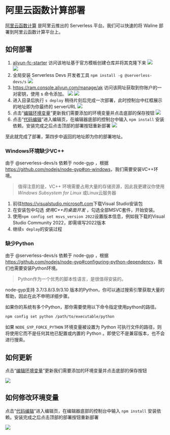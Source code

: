 # 阿里云函数计算部署

[阿里云函数计算](https://fc.console.aliyun.com/) 是阿里云推出的 Serverless 平台。我们可以快速的将 Waline 部署到阿里云函数计算平台上。

## 如何部署

1. [aliyun-fc-starter](https://github.com/walinejs/aliyun-fc-starter/generate) 访问该地址基于官方模板创建仓库并将其克隆下来
   ![](../../assets/aliyun-fc-1.jpg)  
   ![](../../assets/aliyun-fc-2.jpg)
2. 全局安装 Serverless Devs 开发者工具 `npm install -g @serverless-devs/s`
   ![](../../assets/aliyun-fc-3.jpg)
3. https://ram.console.aliyun.com/manage/ak 访问该网址获取到你账户的一对密钥，使用 s 命令添加。
   ![](../../assets/aliyun-fc-4.jpg)
   ![](../../assets/aliyun-fc-5.jpg)
4. 进入目录后执行 `s deploy` 稍待片刻后完成一次部署，此时控制台中红框展示的地址即为你最终的 serverURL
   ![](../../assets/aliyun-fc-6.jpg)
5. 点击“[编辑环境变量](https://fcnext.console.aliyun.com/cn-beijing/services/Waline/function-detail/Waline/LATEST?tab=config)”更新我们需要添加的环境变量并点击底部的保存按钮
   ![](../../assets/aliyun-fc-7.jpg)
6. 点击“[代码编辑](https://fcnext.console.aliyun.com/cn-beijing/services/Waline/function-detail/Waline/LATEST?tab=code)”进入编辑页，在编辑器底部的控制台中输入 `npm install` 安装依赖。安装完成之后点击顶部的<kbd>部署</kbd>按钮重新部署
   ![](../../assets/aliyun-fc-8.jpg)

至此就完成了部署，第四步中返回的地址即为你的部署地址。

### Windows环境缺少VC++

由于 @serverless-devs/s 依赖于 node-gyp ，根据<https://github.com/nodejs/node-gyp#on-windows>，我们需要安装VC++环境。

> 值得注意的是，VC++ 环境需要占用大量的存储资源，因此我更建议你使用 _Windows Subsystem for Linux_ 或Linux云服务器

1. 前往<https://visualstudio.microsoft.com>下载Visual Studio安装包
2. 在安装包中勾选 _使用C++的桌面开发_ ，勾选全部MSVC套件，开始安装。
3. 使用`npm config set msvs_version 2022`设置版本信息，例如我下载的Visual Studio Community 2022，即需填写2022版本
4. 继续`s deplay`的安装过程

### 缺少Python

由于 @serverless-devs/s 依赖于 node-gyp ，根据<https://github.com/nodejs/node-gyp#configuring-python-dependency>，我们也需要安装Python环境。

> Python作为一个优秀的脚本性语言，是很值得安装的。

node-gyp支持 3.7/3.8/3.9/3.10 版本的Python，你可以通过搜索引擎获取大量的帮助，因此在此不申明详细步骤。

如果你的系统有多个Python，那你需要使用以下命令指定使用python的路径。

```bash
npm config set python /path/to/executable/python
```

如果 `NODE_GYP_FORCE_PYTHON` 环境变量被设置为 Python 可执行文件的路径，则将使用它而不是任何其他已配置或内置的 Python 。即使它不是兼容版本，也不会进行搜索。

## 如何更新

点击“[编辑环境变量](https://fcnext.console.aliyun.com/cn-beijing/services/Waline/function-detail/Waline/LATEST?tab=config)”更新我们需要添加的环境变量并点击底部的保存按钮

![](../../assets/aliyun-fc-7.jpg)

## 如何修改环境变量

点击“[代码编辑](https://fcnext.console.aliyun.com/cn-beijing/services/Waline/function-detail/Waline/LATEST?tab=code)”进入编辑页，在编辑器底部的控制台中输入 `npm install` 安装依赖。安装完成之后点击顶部的<kbd>部署</kbd>按钮重新部署

![](../../assets/aliyun-fc-8.jpg)
